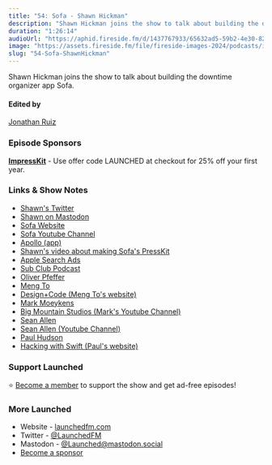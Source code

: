 ```yaml
---
title: "54: Sofa - Shawn Hickman"
description: "Shawn Hickman joins the show to talk about building the downtime organizer app Sofa."
duration: "1:26:14"
audioUrl: "https://aphid.fireside.fm/d/1437767933/65632ad5-59b2-4e30-82d1-13845dce07dd/86becdad-3950-4a5a-a8f3-c4c635a4775f.mp3"
image: "https://assets.fireside.fm/file/fireside-images-2024/podcasts/images/6/65632ad5-59b2-4e30-82d1-13845dce07dd/episodes/8/86becdad-3950-4a5a-a8f3-c4c635a4775f/cover.jpg?v=1"
slug: "54-Sofa-ShawnHickman"
---
```


<p>Shawn Hickman joins the show to talk about building the downtime organizer app Sofa.</p>

<h4>Edited by</h4>

<p><a href="https://mastodon.online/@refactoredd" rel="nofollow">Jonathan Ruiz</a></p>

<h3>Episode Sponsors</h3>

<p><strong><a href="https://impresskit.net/" rel="nofollow">ImpressKit</a></strong> - Use offer code LAUNCHED at checkout for 25% off your first year.</p>

<h3>Links &amp; Show Notes</h3>

<ul>
<li><a href="https://twitter.com/poohbers" rel="nofollow">Shawn&#39;s Twitter</a></li>
<li><a href="https://sofahq.social/@shawn" rel="nofollow">Shawn on Mastodon</a></li>
<li><a href="https://sofahq.com/" rel="nofollow">Sofa Website</a></li>
<li><a href="https://www.youtube.com/@SofaHQ" rel="nofollow">Sofa Youtube Channel</a></li>
<li><a href="https://apolloapp.io/" rel="nofollow">Apollo (app)</a></li>
<li><a href="https://www.youtube.com/watch?v=Ik79IGfqGfw" rel="nofollow">Shawn&#39;s video about making Sofa&#39;s PressKit</a></li>
<li><a href="https://searchads.apple.com/" rel="nofollow">Apple Search Ads</a></li>
<li><a href="https://subclub.com/" rel="nofollow">Sub Club Podcast</a></li>
<li><a href="https://opfeffer.com/" rel="nofollow">Oliver Pfeffer</a></li>
<li><a href="https://twitter.com/mengto" rel="nofollow">Meng To</a></li>
<li><a href="https://designcode.io/" rel="nofollow">Design+Code (Meng To&#39;s website)</a></li>
<li><a href="https://twitter.com/bigmtnstudio" rel="nofollow">Mark Moeykens</a></li>
<li><a href="https://www.youtube.com/channel/UChH6WbyYeX0INJjrK2-6WSg" rel="nofollow">Big Mountain Studios (Mark&#39;s Youtube Channel)</a></li>
<li><a href="https://twitter.com/seanallen_dev" rel="nofollow">Sean Allen</a></li>
<li><a href="https://www.youtube.com/c/SeanAllen" rel="nofollow">Sean Allen (Youtube Channel)</a></li>
<li><a href="https://twitter.com/twostraws" rel="nofollow">Paul Hudson</a></li>
<li><a href="https://www.hackingwithswift.com/" rel="nofollow">Hacking with Swift (Paul&#39;s website)</a></li>
</ul>

<h3>Support Launched</h3>

<p>⭐️ <a href="http://membership.launchedfm.com/" rel="nofollow">Become a member</a> to support the show and get ad-free episodes!</p>

<h3>More Launched</h3>

<ul>
<li>Website - <a href="https://launchedfm.com" rel="nofollow">launchedfm.com</a></li>
<li>Twitter - <a href="https://twitter.com/launchedfm" rel="nofollow">@LaunchedFM</a></li>
<li>Mastodon - <a href="https://mastodon.social/@Launched" rel="nofollow">@Launched@mastodon.social</a></li>
<li><a href="https://launchedfm.com/sponsors" rel="nofollow">Become a sponsor</a></li>
</ul>
